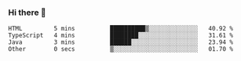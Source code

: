 ### Hi there 👋


<!--START_SECTION:waka-->

```text
HTML         5 mins          ██████████▒░░░░░░░░░░░░░░   40.92 %
TypeScript   4 mins          ████████░░░░░░░░░░░░░░░░░   31.61 %
Java         3 mins          ██████░░░░░░░░░░░░░░░░░░░   23.94 %
Other        0 secs          ▒░░░░░░░░░░░░░░░░░░░░░░░░   01.70 %
```

<!--END_SECTION:waka-->

<!--
**ssrahul96/ssrahul96** is a ✨ _special_ ✨ repository because its `README.md` (this file) appears on your GitHub profile.

Here are some ideas to get you started:

- 🔭 I’m currently working on ...
- 🌱 I’m currently learning ...
- 👯 I’m looking to collaborate on ...
- 🤔 I’m looking for help with ...
- 💬 Ask me about ...
- 📫 How to reach me: ...
- 😄 Pronouns: ...
- ⚡ Fun fact: ...
-->
